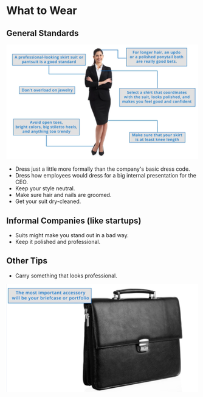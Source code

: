 # What to Wear

## General Standards

![](../../../.gitbook/assets/cleanshot-2021-10-04-at-11.12.27.png)

* Dress just a little more formally than the company's basic dress code.
* Dress how employees would dress for a big internal presentation for the CEO.
* Keep your style neutral.
* Make sure hair and nails are groomed.
* Get your suit dry-cleaned.

## Informal Companies (like startups)

* Suits might make you stand out in a bad way.
* Keep it polished and professional.

## Other Tips

* Carry something that looks professional.

![](../../../.gitbook/assets/cleanshot-2021-10-04-at-11.13.29.png)
